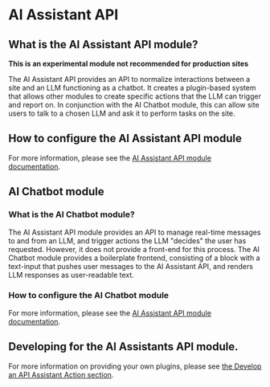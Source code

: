 # AI Assistant API
## What is the AI Assistant API module?
**This is an experimental module not recommended for production sites**

The AI Assistant API provides an API to normalize interactions between a site
and an LLM functioning as a chatbot. It creates a plugin-based system that
allows other modules to create specific actions that the LLM can trigger and
report on. In conjunction with the AI Chatbot module, this can allow site users
to talk to a chosen LLM and ask it to perform tasks on the site.

## How to configure the AI Assistant API module
For more information, please see the [AI Assistant API module documentation](https://project.pages.drupalcode.org/ai/modules/ai_assistant_api/index.md).

## AI Chatbot module
### What is the AI Chatbot module?
The AI Assistant API module provides an API to manage real-time messages to and
from an LLM, and trigger actions the LLM "decides" the user has requested.
However, it does not provide a front-end for this process. The AI Chatbot module
provides a boilerplate frontend, consisting of a block with a text-input that
pushes user messages to the AI Assistant API, and renders LLM responses as
user-readable text.

### How to configure the AI Chatbot module
For more information, please see the [AI Assistant API module documentation](https://project.pages.drupalcode.org/ai/modules/ai_assistant_api/index.md).

## Developing for the AI Assistants API module.
For more information on providing your own plugins, please see [the Develop an API Assistant Action section](https://project.pages.drupalcode.org/ai/developers/develop_api_assistant_action.md).
